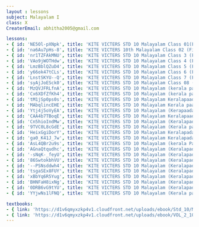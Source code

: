 ```yaml
--- 
layout : lessons 
subject: Malayalam I
class: X
CreaterEmail: abhitha2005@gmail.com

lessons: 
- { id: 'NE5Ol-pXNpk', title: 'KITE VICTERS STD 10 Malayalam Class 01(First Bell-ഫസ്റ്റ് ബെല്‍)' }
- { id: 'na6Au7pHs-8', title: 'KITE VICTERS 10th Malayalam Class 02 (First Bell-ഫസ്റ്റ് ബെല്‍)' }
- { id: 'nr1TZFAkMNU', title: 'KITE VICTERS STD 10 Malayalam Class 3 (First Bell-ഫസ്റ്റ് ബെല്‍)' }
- { id: 'VAo9jWOTHdw', title: 'KITE VICTERS STD 10 Malayalam Class 4 (First Bell-ഫസ്റ്റ് ബെല്‍)' }
- { id: 'LmzBblQZuD4', title: 'KITE VICTERS STD 10 Malayalam Class 5 (First Bell-ഫസ്റ്റ് ബെല്‍)' }
- { id: 'y66ok47tCLs', title: 'KITE VICTERS STD 10 Malayalam Class 6 (First Bell-ഫസ്റ്റ് ബെല്‍)' }
- { id: 'LnstSKYU--Q', title: 'KITE VICTERS STD 10 Malayalam Class 7 (First Bell-ഫസ്റ്റ് ബെല്‍)' }
- { id: 'syAjJoESck0', title: 'KITE VICTERS STD 10 Malayalam Class 08 (First Bell-ഫസ്റ്റ് ബെല്‍)' }
- { id: 'MzQVJFRLfnA', title: 'KITE VICTERS STD 10 Malayalam (kerala paadaavali) Class 09 (First Bell-ഫസ്റ്റ് ബെല്‍)' }
- { id: 'Cx6XDfZfKh4', title: 'KITE VICTERS STD 10 Malayalam (kerala paadaavali) Class 10 (First Bell-ഫസ്റ്റ് ബെല്‍)' }
- { id: 'tM1jSp0ps0s', title: 'KITE VICTERS STD 10 Malayalam Keralapaadavali Class 11 (First Bell-ഫസ്റ്റ് ബെല്‍)' }
- { id: 'MAbqlincEHE', title: 'KITE VICTERS STD 10 Malayalam Kerala paadavali Class 12 (First Bell-ഫസ്റ്റ് ബെല്‍)' }
- { id: 'Ytj4j5oVyEA', title: 'KITE VICTERS STD 10 Malayalam (Kerapaadavali) Class 13 (First Bell-ഫസ്റ്റ് ബെല്‍)' }
- { id: 'CAA4b7TBoqE', title: 'KITE VICTERS STD 10 Malayalam Keralapaadavali Class 14 (First Bell-ഫസ്റ്റ് ബെല്‍)' }
- { id: 'Cn5hioIndMw', title: 'KITE VICTERS STD 10 Malayalam (Keralapadavali) Class 15 (First Bell-ഫസ്റ്റ് ബെല്‍)' }
- { id: '9TVC0L8cGdE', title: 'KITE VICTERS STD 10 Malayalam (Kerala paadavali) Class 16 (First Bell-ഫസ്റ്റ് ബെല്‍)' }
- { id: 'HeixGgiDorY', title: 'KITE VICTERS STD 10 Malayalam Keralapadavali Class 17 (First Bell-ഫസ്റ്റ് ബെല്‍)' }
- { id: 'ga0_K41J_7w', title: 'KITE VICTERS STD 10 Malayalam Keralapadavali Class 18 (First Bell-ഫസ്റ്റ് ബെല്‍)' }
- { id: 'AsL4QBr2u9s', title: 'KITE VICTERS STD 10 Malayalam (kerala Paadavali) Class 19 (First Bell-ഫസ്റ്റ് ബെല്‍)' }
- { id: 'AGnaQtqudhc', title: 'KITE VICTERS STD 10 Malayalam (Keralapadavali) Class 20 (First Bell-ഫസ്റ്റ് ബെല്‍)' }
- { id: '-sNqK-_feyU', title: 'KITE VICTERS STD 10 Malayalam (Keralapadavali) Class 21 (First Bell-ഫസ്റ്റ് ബെല്‍)' }
- { id: '86SwtokbhVU', title: 'KITE VICTERS STD 10 Malayalam (Keralapadavali) Class 22 (First Bell-ഫസ്റ്റ് ബെല്‍)' }
- { id: '--PSNsddwh4', title: 'KITE VICTERS STD 10 Malayalam (Keralapadavali) Class 23 (First Bell-ഫസ്റ്റ് ബെല്‍)' }
- { id: 'tsgaSEx8FUY', title: 'KITE VICTERS STD 10 Malayalam (Keralapadavali) Class 24 (First Bell-ഫസ്റ്റ് ബെല്‍)' }
- { id: 'xBbYq6R5Yug', title: 'KITE VICTERS STD 10 Malayalam (Keralapadavali) Class 25 (First Bell-ഫസ്റ്റ് ബെല്‍)' }
- { id: 'BHNFaH8ixNg', title: 'KITE VICTERS STD 10 Malayalam (Keralapadavali) Class 26 (First Bell-ഫസ്റ്റ് ബെല്‍)' }
- { id: '0DRB6vG9tYU', title: 'KITE VICTERS STD 10 Malayalam (Keralapadavali) Class 27 (First Bell-ഫസ്റ്റ് ബെല്‍)' }
- { id: 'YYjwNs1lFNQ', title: 'KITE VICTERS STD 10 Malayalam (Kerala padavali) Class 28 (First Bell-ഫസ്റ്റ് ബെല്‍)' }

textbooks:
- { link: 'https://d1v6qmyxzkp4v1.cloudfront.net/uploads/ebook/Std_10/MalayalamAT_1/MalayalamAT_1.pdf', title: 'Malayalam I Part -1' , medium: 'Malayalam' }
- { link: 'https://d1v6qmyxzkp4v1.cloudfront.net/uploads/ebook/VOL_2_10/Malayalam_AT_Malayalam_2/Malayalam_AT_Malayalam_2.pdf', title: 'Malayalam I Part -2' , medium: 'Malayalam' }
--- 
```

